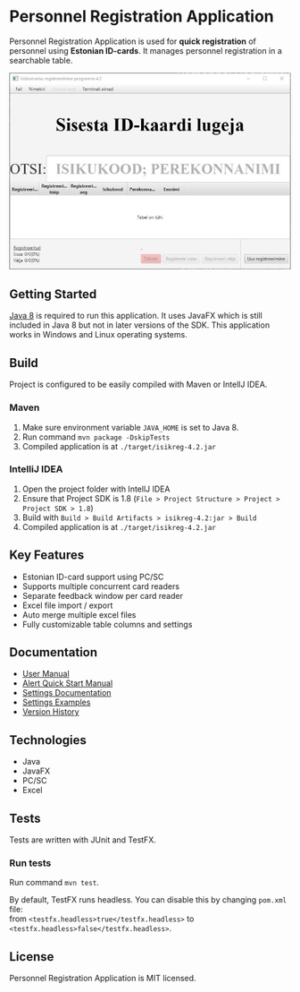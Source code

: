 # Personnel Registration Application

Personnel Registration Application is used for **quick registration** of personnel
using **Estonian ID-cards**. It manages personnel registration in a searchable table.

![Personnel Registration Application](assets/hero.jpg)

## Getting Started

[Java 8](https://www.java.com/en/download/) is required to run this application. 
It uses JavaFX which is still included in Java 8 but not in later versions of the SDK.
This application works in Windows and Linux operating systems.

## Build

Project is configured to be easily compiled with Maven or IntellJ IDEA.

### Maven
1. Make sure environment variable `JAVA_HOME` is set to Java 8.
2. Run command `mvn package -DskipTests`
3. Compiled application is at `./target/isikreg-4.2.jar`

### IntelliJ IDEA
1. Open the project folder with IntellJ IDEA
2. Ensure that Project SDK is 1.8 (`File > Project Structure > Project > Project SDK > 1.8`)
3. Build with `Build > Build Artifacts > isikreg-4.2:jar > Build`
4. Compiled application is at `./target/isikreg-4.2.jar`

## Key Features
- Estonian ID-card support using PC/SC
- Supports multiple concurrent card readers
- Separate feedback window per card reader
- Excel file import / export
- Auto merge multiple excel files
- Fully customizable table columns and settings

## Documentation
- [User Manual](docs/isikreg_kasutusjuhend_4.2.pdf)
- [Alert Quick Start Manual](docs/isikreg_häire_lühijuhend_4.2.pdf)
- [Settings Documentation](docs/isikreg_seadete_dokumentatsioon_4.2.pdf)
- [Settings Examples](docs/seadete_näited)
- [Version History](docs/versiooni_ajalugu.md)

## Technologies
- Java
- JavaFX
- PC/SC
- Excel

## Tests
Tests are written with JUnit and TestFX.

### Run tests
Run command `mvn test`. 

By default, TestFX runs headless.
You can disable this by changing `pom.xml` file:  
from `<testfx.headless>true</testfx.headless>` to `<testfx.headless>false</testfx.headless>`.

## License
Personnel Registration Application is MIT licensed.